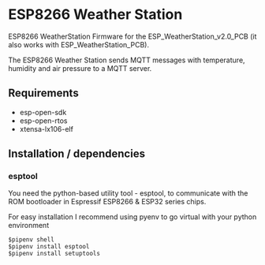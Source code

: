 # ESP8266 Weather Station
ESP8266 WeatherStation Firmware for the ESP_WeatherStation_v2.0_PCB (it also works with ESP_WeatherStation_PCB).

The ESP8266 Weather Station sends MQTT messages with temperature, humidity and air pressure to a MQTT server.

## Requirements

- esp-open-sdk
- esp-open-rtos
- xtensa-lx106-elf

## Installation / dependencies

### esptool

You need the python-based utility tool - esptool, to communicate with the ROM bootloader in Espressif ESP8266 & ESP32 series chips.

For easy installation I recommend using pyenv to go virtual with your python environment

```
$pipenv shell
$pipenv install esptool
$pipenv install setuptools
```